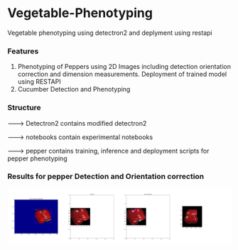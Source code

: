 # Vegetable-Phenotyping
Vegetable phenotyping using detectron2 and deplyment using restapi

### Features

1) Phenotyping of Peppers using 2D Images including detection orientation correction and dimension measurements. Deployment of trained model using RESTAPI
2) Cucumber Detection and Phenotyping

### Structure

---> Detectron2 contains modified detectron2 

---> notebooks contain experimental notebooks

---> pepper contains training, inference and deployment scripts for pepper phenotyping

### Results for pepper Detection and Orientation correction 

  <p align="center">
    <img src="pepper/images/0008.jpg" alt="pruning"/>
  </p>
    <p align="center">
  
